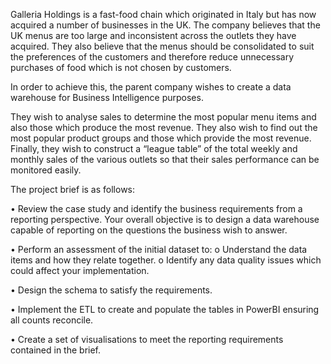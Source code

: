 Galleria Holdings is a fast-food chain which originated in Italy but has now acquired a number of businesses in the UK. The company believes that the UK menus are too large and inconsistent across the outlets they have acquired. They also believe that the menus should be consolidated to suit the preferences of the customers and therefore reduce unnecessary purchases of food which is not chosen by customers. 

In order to achieve this, the parent company wishes to create a data warehouse for Business Intelligence purposes.

They wish to analyse sales to determine the most popular menu items and also those which produce the most revenue. They also wish to find out the most popular product groups and those which provide the most revenue. Finally, they wish to construct a “league table” of the total weekly and monthly sales of the various outlets so that their sales performance can be monitored easily.

The project brief is as follows:

•	Review the case study and identify the business requirements from a reporting perspective. Your overall objective is to design a data warehouse capable of reporting on the questions the business wish to answer.

•	Perform an assessment of the initial dataset to:
o 	Understand the data items and how they relate together.
o	  Identify any data quality issues which could affect your implementation.

•	Design the schema to satisfy the requirements.

•	Implement the ETL to create and populate the tables in PowerBI ensuring all counts reconcile.

•	Create a set of visualisations to meet the reporting requirements contained in the brief.
